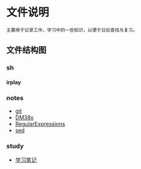 文件说明
=====================
    主要用于记录工作，学习中的一些知识，以便于日后查找与复习。

文件结构图
----------------------

### sh 


   #### irplay 

    

### notes
- [git](notes/git/README.md)
- [DM38x](notes/DM38x/DM385-uboot-kernel.md)
- [RegularExpressions](notes/re/README.md)
- [sed](notes/sed/README.md)
### study     
- [学习笔记](README.md)
